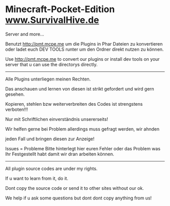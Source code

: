 # Minecraft-Pocket-Edition www.SurvivalHive.de
Server and more...

Benutzt http://pmt.mcpe.me um die Plugins in Phar Dateien zu konvertieren 
oder ladet euch DEV TOOLS runter um den Ordner direkt nutzen zu können.

Use http://pmt.mcpe.me to convert our plugins or install dev tools on
your server that u can use the directorys directly.

------------------------------------------------------

Alle Plugins unterliegen meinen Rechten.

Das anschauen und lernen von diesen ist strikt gefordert und wird gern gesehen.

Kopieren, stehlen bzw weiterverbreiten des Codes ist strengstens verboten!!!

Nur mit Schriftlichen einverständnis unsererseits!

Wir helfen gerne bei Problem allerdings muss gefragt werden, wir ahnden 

jeden Fall und bringen diesen zur Anzeige!

Issues = Probleme
Bitte hinterlegt hier euren Fehler oder das Problem
was Ihr Festgestellt habt damit wir dran arbeiten können.

------------------------------------------------------
All plugin source codes are under my rights.

If u want to learn from it, do it.

Dont copy the source code or send it to other sites
without our ok.

We help if u ask some questions but dont dont copy
anything from us!
